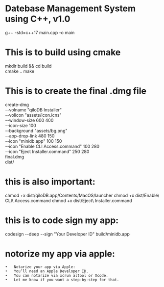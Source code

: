 # Datebase Management System using C++, v1.0
g++ -std=c++17 main.cpp -o main  

# This is to build using cmake
mkdir build && cd build                 
cmake ..
make
# This is to create the final .dmg file
create-dmg \
  --volname "qiloDB Installer" \
  --volicon "assets/icon.icns" \
  --window-size 600 400 \
  --icon-size 100 \
  --background "assets/bg.png" \
  --app-drop-link 480 150 \
  --icon "minidb.app" 100 150 \
  --icon "Enable CLI Access.command" 100 280 \
  --icon "Eject Installer.command" 250 280 \
  final.dmg \
  dist/
# this is also important:
chmod +x dist/qiloDB.app/Contents/MacOS/launcher
chmod +x dist/Enable\ CLI\ Access.command
chmod +x dist/Eject\ Installer.command
# this is to code sign my app:
codesign --deep --sign "Your Developer ID" build/minidb.app

# notorize my app via apple:
	•	Notarize your app via Apple:
	•	You’ll need an Apple Developer ID.
	•	You can notarize via xcrun altool or Xcode.
	•	Let me know if you want a step-by-step for that.